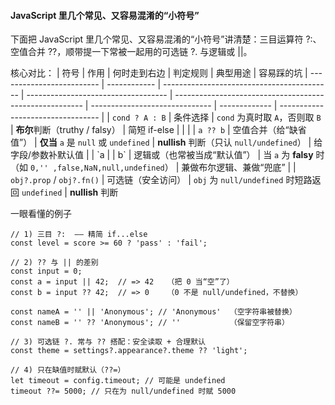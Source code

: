 #### JavaScript 里几个常见、又容易混淆的“小符号”

下面把 JavaScript 里几个常见、又容易混淆的“小符号”讲清楚：三目运算符 ?:、空值合并 ??，顺带提一下常被一起用的可选链 ?. 与逻辑或 ||。

核心对比：
| 符号                        | 作用           | 何时走到右边                                     | 判定规则                                | 典型用途                                                    | 容易踩的坑
| ------------------------- | ------------ | ------------------------------------------ | ----------------------------------- | ------------------------------------------------------- | ------------------------------ | ------------- | --------------------------------- |
| `cond ? A : B`            | 条件选择         | `cond` 为真时取 `A`，否则取 `B`                    | **布尔**判断（truthy / falsy）            | 简短 if-else                                              |              |                                   |
| `a ?? b`                  | 空值合并（给“缺省值”） | **仅当** `a` 是 `null` 或 `undefined`          | **nullish** 判断（只认 `null/undefined`） | 给字段/参数补默认值                                              |
| \`a                       |              | b\`                                        | 逻辑或（也常被当成“默认值”）                     | 当 `a` 为 **falsy** 时（如 `0,'' ,false,NaN,null,undefined`） | 兼做布尔逻辑、兼做“兜底” |
| `obj?.prop` / `obj?.fn()` | 可选链（安全访问）    | `obj` 为 `null/undefined` 时短路返回 `undefined` | **nullish** 判断

一眼看懂的例子
```
// 1) 三目 ?:  —— 精简 if...else
const level = score >= 60 ? 'pass' : 'fail';

// 2) ?? 与 || 的差别
const input = 0;
const a = input || 42;  // => 42   （把 0 当“空”了）
const b = input ?? 42;  // => 0    （0 不是 null/undefined，不替换）

const nameA = '' || 'Anonymous'; // 'Anonymous'  （空字符串被替换）
const nameB = '' ?? 'Anonymous'; // ''           （保留空字符串）

// 3) 可选链 ?. 常与 ?? 搭配：安全读取 + 合理默认
const theme = settings?.appearance?.theme ?? 'light';

// 4) 只在缺值时赋默认（??=）
let timeout = config.timeout; // 可能是 undefined
timeout ??= 5000; // 只在为 null/undefined 时赋 5000
```
